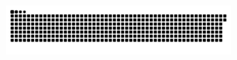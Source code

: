 <picture>
  <source media="(prefers-color-scheme: dark)" srcset="https://raw.githubusercontent.com/MarineHakobyan/MarineHakobyan/15b0af5fb1ea996a55c945358d93851a63068151/github-contribution-grid-snake-dark.svg" />
  <source media="(prefers-color-scheme: light)" srcset="https://raw.githubusercontent.com/MarineHakobyan/MarineHakobyan/15b0af5fb1ea996a55c945358d93851a63068151/github-contribution-grid-snake.svg" />
  <img alt="github-snake" src="https://raw.githubusercontent.com/MarineHakobyan/MarineHakobyan/15b0af5fb1ea996a55c945358d93851a63068151/github-contribution-grid-snake-dark.svg" />
</picture>

